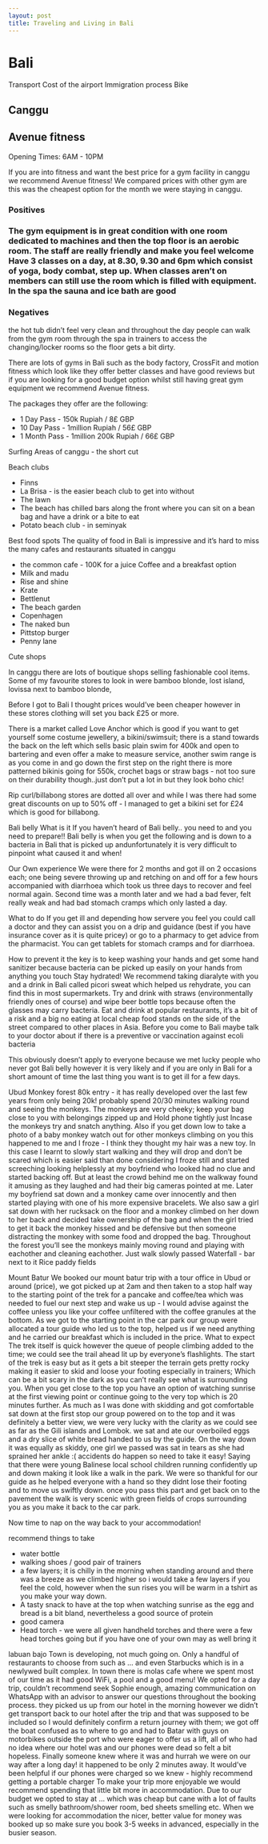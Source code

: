 ```yaml
---
layout: post
title: Traveling and Living in Bali
---
```



<!-- Next you can update your site name, avatar and other options using the _config.yml file in the root of your repository (shown below). -->

<!-- ![_config.yml]({{ site.baseurl }}/images/config.png) -->
<!-- 
The easiest way to make your first post is to edit this one. Go into /_posts/ and update the Hello World markdown file. For more instructions head over to the [Jekyll Now repository](https://github.com/barryclark/jekyll-now) on GitHub. -->

<h1>Bali</h1>

Transport 
Cost of the airport
Immigration process 
Bike 
<h2>Canggu</h2>
<h2>Avenue fitness</h2>
<p>Opening Times: 6AM - 10PM</p>
<p>If you are into fitness and want the best price for a gym facility in canggu we recommend Avenue fitness! We compared prices with other gym are this was the cheapest option for the month we were staying in canggu.</p>
<h3>Positives<h3>
<p>The gym equipment is in great condition with one room dedicated to machines and then the top floor is an aerobic room. 
The staff are really friendly and make you feel welcome
Have 3 classes on a day, at 8.30, 9.30 and 6pm which consist of yoga, body combat, step up. When classes aren’t on members can still use the room which is filled with equipment.
In the spa the sauna and ice bath are good</p>

<h3>Negatives</h3>
<p>the hot tub didn’t feel very clean and throughout the day people can walk from the gym room through the spa in trainers to access the changing/locker rooms so the floor gets a bit dirty.</p>


<p>There are lots of gyms in Bali such as the body factory, CrossFit and motion fitness which look like they offer better classes and have good reviews but if you are looking for a good budget option whilst still having great gym equipment we recommend Avenue fitness.</p>
<p>The packages they offer are the following:<p>
<ul>
    <li>1 Day Pass - 150k Rupiah / 8£ GBP</li>
    <li>10 Day Pass - 1million Rupiah / 56£ GBP</li>
    <li>1 Month Pass - 1million 200k Rupiah / 66£ GBP</li>
</ul>

Surfing 
Areas of canggu - the short cut 

Beach clubs 
- Finns 
- La Brisa - is the easier beach club to get into without 
- The lawn 
- The beach has chilled bars along the front where you can sit on a bean bag and have a drink or a bite to eat 
- Potato beach club - in seminyak 

Best food spots 
The quality of food in Bali is impressive and it’s hard to miss the many cafes and restaurants situated in canggu 
- the common cafe - 100K for a juice Coffee and a breakfast option
- Milk and madu
- Rise and shine 
- Krate 
- Bettlenut 
- The beach garden 
- Copenhagen 
- The naked bun 
- Pittstop burger 
- Penny lane 

Cute shops 

In canggu there are lots of boutique shops selling fashionable cool items. Some of my favourite stores to look in were bamboo blonde, lost island, lovissa next to bamboo blonde, 

Before I got to Bali I thought prices would’ve been cheaper however in these stores clothing will set you back £25 or more. 

There is a market called Love Anchor which is good if you want to get yourself some costume jewellery, a bikini/swimsuit; there is a stand towards the back on the left which sells basic plain swim for 400k and open to bartering and even offer a make to measure service, another swim range is as you come in and go down the first step on the right there is more patterned bikinis going for 550k, crochet bags or straw bags - not too sure on their durability though..just don’t put a lot in but they look boho chic! 

Rip curl/billabong stores are dotted all over and while I was there had some great discounts on up to 50% off - I managed to get a bikini set for £24 which is good for billabong. 


Bali belly 
What is it 
If you haven’t heard of Bali belly.. you need to and you need to prepare!! Bali belly is when you get the following and is down to a bacteria in Bali that is picked up andunfortunately it is very difficult to pinpoint what caused it and when! 

Our Own experience 
We were there for 2 months and got ill on 2 occasions each; one being severe throwing up and retching on and off for a few hours accompanied with diarrhoea which took us three days to recover and feel normal again. Second time was a month later and we had a bad fever, felt really weak and had bad stomach cramps which only lasted a day. 

What to do 
If you get ill and depending how servere you feel you could call a doctor and they can assist you on a drip and guidance (best if you have insurance cover as it is quite pricey) or go to a pharmacy to get advice from the pharmacist. You can get tablets for stomach cramps and for diarrhoea. 

How to prevent it
the key is to keep washing your hands and get some hand sanitizer because bacteria can be picked up easily on your hands from anything you touch
Stay hydrated! We recommend taking diaralyte with you and a drink in Bali called picori sweat which helped us rehydrate, you can find this in most supermarkets. 
Try and drink with straws (environmentally friendly ones of course) and wipe beer bottle tops because often the glasses may carry bacteria. 
Eat and drink at popular restaurants, it’s a bit of a risk and a big no eating at local cheap food stands on the side of the street compared to other places in Asia. 
Before you come to Bali maybe talk to your doctor about if there is a preventive or vaccination against ecoli bacteria 

This obviously doesn’t apply to everyone because we met lucky people who never got Bali belly however it is very likely and if you are only in Bali for a short amount of time the last thing you want is to get ill for a few days.


Ubud 
Monkey forest 80k entry - it has really developed over the last few years from only being 20k! probably spend 20/30 minutes walking round and seeing the monkeys. The monkeys are very cheeky; keep your bag close to you with belongings zipped up and Hold phone tightly just Incase the monkeys try and snatch anything. Also if you get down low to take a photo of a baby monkey watch out for other monkeys climbing on you this happened to me and I froze - I think they thought my hair was a new toy. In this case I learnt to slowly start walking and they will drop and don’t be scared which is easier said than done considering I froze still and started screeching looking helplessly at my boyfriend who looked had no clue and started backing off. But at least the crowd behind me on the walkway found it amusing as they laughed and had their big cameras pointed at me. Later my boyfriend sat down and a monkey came over innocently and then started playing with one of his more expensive bracelets. 
We also saw a girl sat down with her rucksack on the floor and a monkey climbed on her down to her back and decided take ownership of the bag and when the girl tried to get it back the monkey hissed and be defensive but then someone distracting the monkey with some food and dropped the bag. 
Throughout the forest you’ll see the monkeys mainly moving round and playing with eachother and cleaning eachother. Just walk slowly passed
Waterfall - bar next to it 
Rice paddy fields 


Mount Batur
We booked our mount batur trip with a tour office in Ubud or around (price), we got picked up at 2am and then taken to a stop half way to the starting point of the trek for a pancake and coffee/tea which was needed to fuel our next step and wake us up - I would advise against the coffee unless you like your coffee unfiltered with the coffee granules at the bottom. As we got to the starting point in the car park our group were  allocated a tour guide who led us to the top, helped us if we need anything and he carried our breakfast which is included in the price. 
What to expect
The trek itself is quick however the queue of people climbing added to the time; we could see the trail ahead lit up by everyone’s flashlights. The start of the trek is easy but as it gets a bit steeper the terrain gets pretty  rocky making it easier to skid and loose your footing especially in trainers; Which can be a bit scary in the dark as you can’t really see what is surrounding you. When you get close to the top you have an option of watching sunrise at the first viewing point or continue going  to the very top which is 20 minutes further. As much as I was done with skidding and got comfortable sat down at the first stop our group powered on to the top and it was definitely a better view, we were very lucky with the clarity as we could see as far as the Gili islands and Lombok. we sat and ate our overboiled eggs and a dry slice of white bread handed to us by the guide. On the way down it was equally as skiddy, one girl we passed was sat in tears as she had sprained her ankle :( accidents do happen so need to take it easy! Saying that there were young Balinese local school children running confidently up and down making it look like a walk in the park. We were so thankful for our guide as he helped everyone with a hand so they didnt lose their footing and to move us swiftly down. once you pass this part and get back on to the pavement the walk is very scenic with green fields of crops surrounding you as you make it back to the car park. 

Now time to nap on the way back to your accommodation! 

recommend things to take 
- water bottle
- walking shoes / good pair of trainers 
- a few layers; it is chilly in the morning when standing around and there was a breeze as we climbed higher so i would take a few layers if you feel the cold, however when the sun rises you will be warm in a tshirt as you make your way down.
- A tasty snack to have at the top when watching sunrise as the egg and bread is a bit bland, nevertheless a good source of protein 
- good camera 
- Head torch - we were all given handheld torches and there were a few head torches going but if you have one of your own may as well bring it 


labuan bajo 
Town is developing, not much going on. Only a handful of restaurants to choose from such as ... and even Starbucks which is in a newlywed built complex. 
In town there is molas cafe where we spent most of our time as it had good WiFi, a pool and a good menu! 
We opted for a day trip, couldn’t recommend seek Sophie enough, amazing communication on WhatsApp with an advisor to answer our questions throughout the booking process. they picked us up from our hotel in the morning however we didn’t get transport back to our hotel after the trip and that was supposed to be included so I would definitely confirm a return journey with them; we got off the boat confused as to where to go and had to Batar with guys on motorbikes outside the port who were eager to offer us a lift, all of who had no idea where our hotel was and our phones were dead so felt a bit hopeless. Finally someone knew where it was and hurrah we were on our way after a long day! it happened to be only 2 minutes away. It would’ve been helpful if our phones were charged so we knew - highly recommend getting a portable charger 
To make your trip more enjoyable we would recommend spending that little bit more in accommodation. Due to our budget we opted to stay at ... which was cheap but cane with a lot of faults such as smelly bathroom/shower room, bed sheets smelling etc. When we were looking for accommodation the nicer, better value for money  was booked up so make sure you book 3-5 weeks in advanced, especially in the busier season.